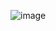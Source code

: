 ![image](https://github.com/Vinas-Baik/05-bd-17-18-skypro/assets/123475829/bf1b0e4c-1cf3-46ee-a7de-9345dfb72663)
